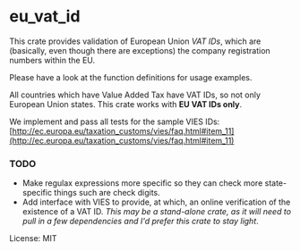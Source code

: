 # eu_vat_id

This crate provides validation of European Union *VAT IDs*, which are
(basically, even though there are exceptions) the company registration
numbers within the EU.

Please have a look at the function definitions for usage examples.

All countries which have Value Added Tax have VAT IDs, so not only
European Union states. This crate works with **EU VAT IDs only**.

We implement and pass all tests for the sample VIES IDs:
[http://ec.europa.eu/taxation_customs/vies/faq.html#item_11](http://ec.europa.eu/taxation_customs/vies/faq.html#item_11)

### TODO

* Make regulax expressions more specific so they can check more state-specific things such are check digits.
* Add interface with VIES to provide, at which, an online verification of the existence of a VAT ID. *This may be a stand-alone crate, as it will need to pull in a few dependencies and I'd prefer this crate to stay light*.

License: MIT
